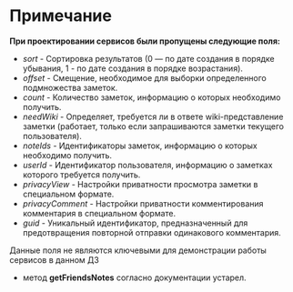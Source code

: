 # Примечание
**При проектировании сервисов были пропущены следующие поля:**
- *sort* - Сортировка результатов (0 — по дате создания в порядке убывания, 1 - по дате создания в порядке возрастания).
- *offset* - Смещение, необходимое для выборки определенного подмножества заметок.
- *count* - Количество заметок, информацию о которых необходимо получить.
- *needWiki* - Определяет, требуется ли в ответе wiki-представление заметки (работает, только если запрашиваются заметки текущего пользователя).
- *noteIds* - Идентификаторы заметок, информацию о которых необходимо получить.
- *userId* - Идентификатор пользователя, информацию о заметках которого требуется получить.
- *privacyView* - Настройки приватности просмотра заметки в специальном формате.
- *privacyComment* - Настройки приватности комментирования комментария в специальном формате.
- *guid* - Уникальный идентификатор, предназначенный для предотвращения повторной отправки одинакового комментария.

Данные поля не являются ключевыми для демонстрации работы сервисов в данном ДЗ


- метод **getFriendsNotes** согласно документации устарел.
